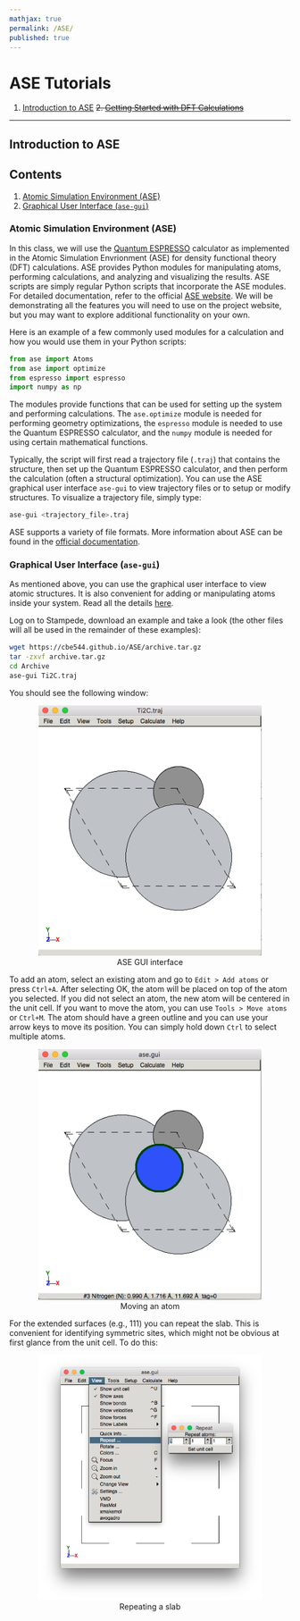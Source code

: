 ```yaml
---
mathjax: true
permalink: /ASE/
published: true
---
```


# ASE Tutorials
1. [Introduction to ASE](../ASE/)
~~2. [Getting Started with DFT Calculations](/DFT/QE/Getting_Started/)~~
____

## Introduction to ASE

## Contents
1. [Atomic Simulation Environment (ASE)](#backgroun)
2. [Graphical User Interface (`ase-gui`)](#ase-gui)

<a name='background'></a>

### Atomic Simulation Environment (ASE) ###
In this class, we will use the [Quantum ESPRESSO](http://www.quantum-espresso.org) calculator as implemented in the Atomic Simulation Envrionment (ASE) for density functional theory (DFT) calculations. ASE provides Python modules for manipulating atoms, performing calculations, and analyzing and visualizing the results. ASE scripts are simply regular Python scripts that incorporate the ASE modules. For detailed documentation, refer to the official [ASE website](http://wiki.fysik.dtu.dk/ase/index.html). We will be demonstrating all the features you will need to use on the project website, but you may want to explore additional functionality on your own.

Here is an example of a few commonly used modules for a calculation and how you would use them in your Python scripts:

```python
from ase import Atoms
from ase import optimize
from espresso import espresso
import numpy as np
```

The modules provide functions that can be used for setting up the system and performing calculations. The `ase.optimize` module is needed for performing geometry optimizations, the `espresso` module is needed to use the Quantum ESPRESSO calculator, and the `numpy` module is needed for using certain mathematical functions.

Typically, the script will first read a trajectory file (`.traj`) that contains the structure, then set up the Quantum ESPRESSO calculator, and then perform the calculation (often a structural optimization). You can use the ASE graphical user interface `ase-gui` to view trajectory files or to setup or modify structures. To visualize a trajectory file, simply type:

```bash
ase-gui <trajectory_file>.traj
```

ASE supports a variety of file formats. More information about ASE can be found in the [official documentation](http://wiki.fysik.dtu.dk/ase/ase/ase.html).

<a name='ase-gui'></a>

### Graphical User Interface (`ase-gui`) ###

As mentioned above, you can use the graphical user interface to view atomic structures. It is also convenient for adding or manipulating atoms inside your system. Read all the details [here](http://wiki.fysik.dtu.dk/ase/ase/gui/gui.html).

Log on to Stampede, download an example and take a look (the other files will all be used in the remainder of these examples):

```bash
wget https://cbe544.github.io/ASE/archive.tar.gz
tar -zxvf archive.tar.gz
cd Archive
ase-gui Ti2C.traj
```

You should see the following window:

<center><img src="Images/gui-window.png" alt="window" style="width: 400px;"/><br>
ASE GUI interface
</center>

To add an atom, select an existing atom and go to `Edit > Add atoms` or press `Ctrl+A`. After selecting OK, the atom will be placed on top of the atom you selected. If you did not select an atom, the new atom will be centered in the unit cell. If you want to move the atom, you can use `Tools > Move atoms` or `Ctrl+M`. The atom should have a green outline and you can use your arrow keys to move its position. You can simply hold down `Ctrl` to select multiple atoms.

<center><img src="Images/gui-move.png" alt="add" style="width: 400px;"/><br>
Moving an atom
</center>

For the extended surfaces (e.g., 111) you can repeat the slab. This is convenient for identifying symmetric sites, which might not be obvious at first glance from the unit cell. To do this:

<center><img src="Images/gui-repeating.png" alt="add" style="width: 400px;"/><br>
Repeating a slab
</center>
